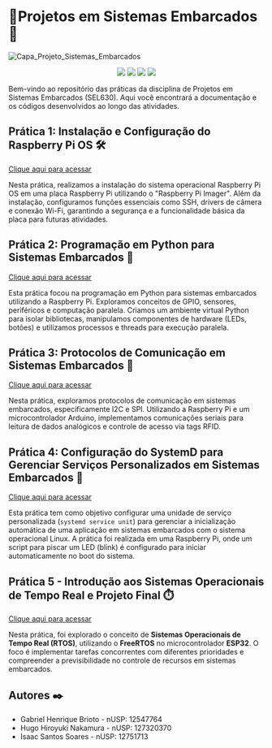 # 🐧Projetos em Sistemas Embarcados🍓

![Capa_Projeto_Sistemas_Embarcados](https://github.com/user-attachments/assets/c564049a-3c1d-4dca-9478-c2fd31279563)

<p align="center">
<img src="https://img.shields.io/github/license/ISS2718/Praticas_de_Projetos_em_Sistemas_Embarcados"/>
<img src="https://img.shields.io/badge/Language-Python-ffd343"/>
<img src="https://img.shields.io/badge/Language-C/C++-3186a0"/>
<img src="https://img.shields.io/badge/OS-PiOS-E30B5C"/>
</p>

Bem-vindo ao repositório das práticas da disciplina de Projetos em Sistemas Embarcados (SEL630). Aqui você encontrará a documentação e os códigos desenvolvidos ao longo das atividades.

## Prática 1: Instalação e Configuração do Raspberry Pi OS 🛠️
[Clique aqui para acessar](./Pratica_1/)

Nesta prática, realizamos a instalação do sistema operacional Raspberry Pi OS em uma placa Raspberry Pi utilizando o "Raspberry Pi Imager". Além da instalação, configuramos funções essenciais como SSH, drivers de câmera e conexão Wi-Fi, garantindo a segurança e a funcionalidade básica da placa para futuras atividades.

## Prática 2: Programação em Python para Sistemas Embarcados 🐍
[Clique aqui para acessar](./Pratica_2/)

Esta prática focou na programação em Python para sistemas embarcados utilizando a Raspberry Pi. Exploramos conceitos de GPIO, sensores, periféricos e computação paralela. Criamos um ambiente virtual Python para isolar bibliotecas, manipulamos componentes de hardware (LEDs, botões) e utilizamos processos e threads para execução paralela.

## Prática 3: Protocolos de Comunicação em Sistemas Embarcados 🔗
[Clique aqui para acessar](./Pratica_3/)

Nesta prática, exploramos protocolos de comunicação em sistemas embarcados, especificamente I2C e SPI. Utilizando a Raspberry Pi e um microcontrolador Arduino, implementamos comunicações seriais para leitura de dados analógicos e controle de acesso via tags RFID.

## Prática 4: Configuração do SystemD para Gerenciar Serviços Personalizados em Sistemas Embarcados 🐧
[Clique aqui para acessar](./Pratica_4/)

Esta prática tem como objetivo configurar uma unidade de serviço personalizada (`systemd service unit`) para gerenciar a inicialização automática de uma aplicação em sistemas embarcados com o sistema operacional Linux. A prática foi realizada em uma Raspberry Pi, onde um script para piscar um LED (blink) é configurado para iniciar automaticamente no boot do sistema.

## Prática 5 - Introdução aos Sistemas Operacionais de Tempo Real e Projeto Final ⏱️
[Clique aqui para acessar](./Pratica_5/)

Nesta prática, foi explorado o conceito de **Sistemas Operacionais de Tempo Real (RTOS)**, utilizando o **FreeRTOS** no microcontrolador **ESP32**. O foco é implementar tarefas concorrentes com diferentes prioridades e compreender a previsibilidade no controle de recursos em sistemas embarcados.

## Autores ✒️
- Gabriel Henrique Brioto - nUSP: 12547764
- Hugo Hiroyuki Nakamura - nUSP: 127320370
- Isaac Santos Soares - nUSP: 12751713